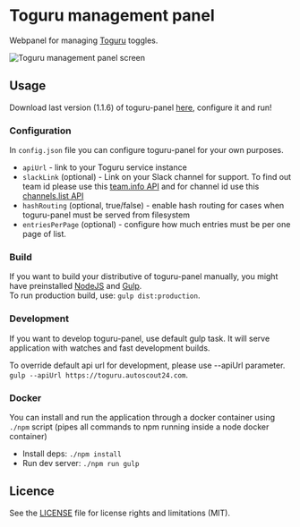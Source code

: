 # Toguru management panel
Webpanel for managing [Toguru](https://github.com/AutoScout24/toguru) toggles.

![Toguru management panel screen](http://i.piccy.info/i9/fd46649a24540d43e8e21ef2ff696767/1489583829/72496/1116036/Screen_Shot_2017_03_15_at_14_16_24.jpg)

## Usage
Download last version (1.1.6) of toguru-panel [here](https://github.com/AutoScout24/toguru-panel/releases/download/1.1.6/toguru-panel.zip), configure it and run! 

### Configuration
In `config.json` file you can configure toguru-panel for your own purposes.
- `apiUrl` - link to your Toguru service instance
- `slackLink` (optional) - Link on your Slack channel for support. To find out team id please use this [team.info API](https://api.slack.com/methods/team.info) and for channel id use this [channels.list API](https://api.slack.com/methods/channels.list)
- `hashRouting` (optional, true/false) - enable hash routing for cases when toguru-panel must be served from filesystem
- `entriesPerPage` (optional) - configure how much entries must be per one page of list.

### Build
If you want to build your distributive of toguru-panel manually, you might have preinstalled [NodeJS](https://nodejs.org/) and [Gulp](http://gulpjs.com/).  
To run production build, use: `gulp dist:production`.

### Development
If you want to develop toguru-panel, use default gulp task. It will serve application with watches and fast development builds.

To override default api url for development, please use --apiUrl parameter.  
`gulp --apiUrl https://toguru.autoscout24.com`.

### Docker

You can install and run the application through a docker container using `./npm` script (pipes all commands to npm running inside a node docker container)

- Install deps: `./npm install`
- Run dev server: `./npm run gulp`

## Licence
See the [LICENSE](LICENSE.md) file for license rights and limitations (MIT).
